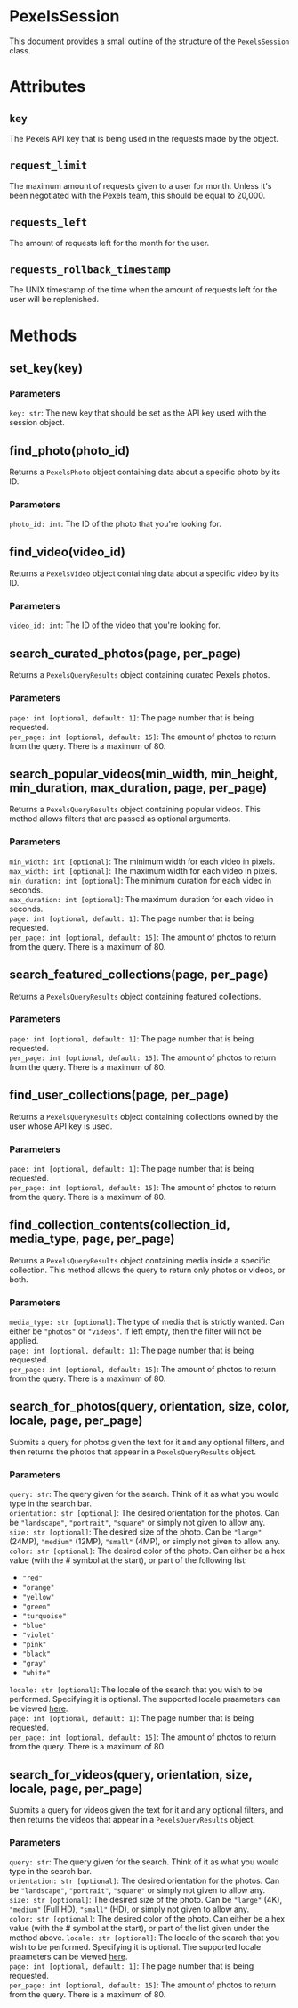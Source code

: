# PexelsSession
This document provides a small outline of the structure of the `PexelsSession` class.

# Attributes
## `key`
The Pexels API key that is being used in the requests made by the object.

## `request_limit`
The maximum amount of requests given to a user for month. Unless it's been negotiated with the Pexels team, this should be equal to 20,000.

## `requests_left`
The amount of requests left for the month for the user.

## `requests_rollback_timestamp`
The UNIX timestamp of the time when the amount of requests left for the user will be replenished.


# Methods
## set_key(key)

### Parameters
`key: str`: The new key that should be set as the API key used with the session object.

## find_photo(photo_id)
Returns a `PexelsPhoto` object containing data about a specific photo by its ID.
### Parameters
`photo_id: int`: The ID of the photo that you're looking for.

## find_video(video_id)
Returns a `PexelsVideo` object containing data about a specific video by its ID.
### Parameters
`video_id: int`: The ID of the video that you're looking for.

## search_curated_photos(page, per_page)
Returns a `PexelsQueryResults` object containing curated Pexels photos.
### Parameters
`page: int [optional, default: 1]`: The page number that is being requested.<br>
`per_page: int [optional, default: 15]`: The amount of photos to return from the query. There is a maximum of 80.

## search_popular_videos(min_width, min_height, min_duration, max_duration, page, per_page)
Returns a `PexelsQueryResults` object containing popular videos. This method allows filters that are passed as optional arguments.
### Parameters
`min_width: int [optional]`: The minimum width for each video in pixels.<br>
`max_width: int [optional]`: The maximum width for each video in pixels.<br>
`min_duration: int [optional]`: The minimum duration for each video in seconds.<br>
`max_duration: int [optional]`: The maximum duration for each video in seconds.<br>
`page: int [optional, default: 1]`: The page number that is being requested.<br>
`per_page: int [optional, default: 15]`: The amount of photos to return from the query. There is a maximum of 80.

## search_featured_collections(page, per_page)
Returns a `PexelsQueryResults` object containing featured collections.
### Parameters
`page: int [optional, default: 1]`: The page number that is being requested.<br>
`per_page: int [optional, default: 15]`: The amount of photos to return from the query. There is a maximum of 80.

## find_user_collections(page, per_page)
Returns a `PexelsQueryResults` object containing collections owned by the user whose API key is used.
### Parameters
`page: int [optional, default: 1]`: The page number that is being requested.<br>
`per_page: int [optional, default: 15]`: The amount of photos to return from the query. There is a maximum of 80.

## find_collection_contents(collection_id, media_type, page, per_page)
Returns a `PexelsQueryResults` object containing media inside a specific collection. This method allows the query to return only photos or videos, or both.
### Parameters
`media_type: str [optional]`: The type of media that is strictly wanted. Can either be `"photos"` or `"videos"`. If left empty, then the filter will not be applied.<br>
`page: int [optional, default: 1]`: The page number that is being requested.<br>
`per_page: int [optional, default: 15]`: The amount of photos to return from the query. There is a maximum of 80.

## search_for_photos(query, orientation, size, color, locale, page, per_page)
Submits a query for photos given the text for it and any optional filters, and then returns the photos that appear in a `PexelsQueryResults` object.
### Parameters
`query: str`: The query given for the search. Think of it as what you would type in the search bar.<br>
`orientation: str [optional]`: The desired orientation for the photos. Can be `"landscape"`, `"portrait"`, `"square"` or simply not given to allow any.<br>
`size: str [optional]`: The desired size of the photo. Can be `"large"` (24MP), `"medium"` (12MP), `"small"` (4MP), or simply not given to allow any.<br>
`color: str [optional]`: The desired color of the photo. Can either be a hex value (with the # symbol at the start), or part of the following list:
- `"red"`
- `"orange"`
- `"yellow"`
- `"green"`
- `"turquoise"`
- `"blue"`
- `"violet"`
- `"pink"`
- `"black"`
- `"gray"`
- `"white"`

`locale: str [optional]`: The locale of the search that you wish to be performed. Specifying it is optional. The supported locale praameters can be viewed [here](https://www.pexels.com/api/documentation/#photos-search__parameters__locale).<br>
`page: int [optional, default: 1]`: The page number that is being requested.<br>
`per_page: int [optional, default: 15]`: The amount of photos to return from the query. There is a maximum of 80.

## search_for_videos(query, orientation, size, locale, page, per_page)
Submits a query for videos given the text for it and any optional filters, and then returns the videos that appear in a `PexelsQueryResults` object.
### Parameters
`query: str`: The query given for the search. Think of it as what you would type in the search bar.<br>
`orientation: str [optional]`: The desired orientation for the photos. Can be `"landscape"`, `"portrait"`, `"square"` or simply not given to allow any.<br>
`size: str [optional]`: The desired size of the photo. Can be `"large"` (4K), `"medium"` (Full HD), `"small"` (HD), or simply not given to allow any.<br>
`color: str [optional]`: The desired color of the photo. Can either be a hex value (with the # symbol at the start), or part of the list given under the method above.
`locale: str [optional]`: The locale of the search that you wish to be performed. Specifying it is optional. The supported locale praameters can be viewed [here](https://www.pexels.com/api/documentation/#photos-search__parameters__locale).<br>
`page: int [optional, default: 1]`: The page number that is being requested.<br>
`per_page: int [optional, default: 15]`: The amount of photos to return from the query. There is a maximum of 80.
